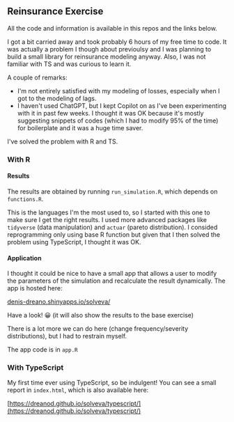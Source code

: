 ## Reinsurance Exercise

All the code and information is available in this repos and the links below.

I got a bit carried away and took probably 6 hours of my free time to code.
It was actually a problem I though about previoulsy and I was planning to build
a small library for reinsurance modeling anyway. Also, I was not familiar with TS
and was curious to learn it.

A couple of remarks:

* I'm not entirely satisfied with my modeling of losses, especially when I got
  to the modeling of lags.
* I haven't used ChatGPT, but I kept Copilot on as I've been experimenting with it
  in past few weeks. I thought it was OK because it's mostly suggesting snippets
  of codes (which I had to modify 95% of the time) for boilerplate and it was
  a huge time saver.

I've solved the problem with R and TS.

### With R

#### Results

The results are obtained by running `run_simulation.R`, which depends on `functions.R`.

This is the languages I'm the most used to, so I started with this one to make sure I get
the right results. I used more advanced packages like `tidyverse` (data manipulation) and 
`actuar` (pareto distribution). I consided reprogramming only using base R function but
given that I then solved the problem using TypeScript, I thought it was OK.

#### Application

I thought it could be nice to have a small app that allows a user to modify the parameters
of the simulation and recalculate the result dynamically. The app is hosted here:

[denis-dreano.shinyapps.io/solveva/](https://denis-dreano.shinyapps.io/solveva/)

Have a look! 😀 (it will also show the results to the base exercise)

There is a lot more we can do here (change frequency/severity distributions), but I had to
restrain myself.

The app code is in `app.R`

### With TypeScript

My first time ever using TypeScript, so be indulgent! You can see a small report in `index.html`, which
is also available here:

[https://dreanod.github.io/solveva/typescript/](https://dreanod.github.io/solveva/typescript/)
